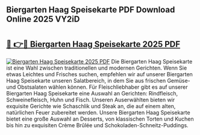 ## Biergarten Haag Speisekarte PDF Download Online 2025 VY2iD

# <h2><a href="http://gc99etf.nevu.top/?p=Biergarten+Haag+Speisekarte">🔗 👉🔴 Biergarten Haag Speisekarte 2025 PDF</a></h2>

[![Biergarten Haag Speisekarte 2025 PDF](https://i.imgur.com/dBaPXMq.png)](http://gc99etf.nevu.top/?p=Biergarten+Haag+Speisekarte)
Die Biergarten Haag Speisekarte ist eine Wahl zwischen traditionellen und modernen Gerichten. Wenn Sie etwas Leichtes und Frisches suchen, empfehlen wir auf unserer Biergarten Haag Speisekarte unseren Salatbereich, in dem Sie aus frischen Gemüse- und Obstsalaten wählen können. Für Fleischliebhaber gibt es auf unserer Biergarten Haag Speisekarte eine Auswahl an Gerichten: Rindfleisch, Schweinefleisch, Huhn und Fisch. Unseren Auserwählten bieten wir exquisite Gerichte wie Schaschlik und Steak an, die auf einem alten, natürlichen Feuer zubereitet werden. Unsere Biergarten Haag Speisekarte bietet eine große Auswahl an Desserts, von klassischen Torten und Kuchen bis hin zu exquisiten Crème Brûlée und Schokoladen-Schneitz-Puddings.
